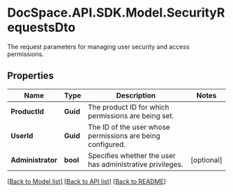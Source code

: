 # DocSpace.API.SDK.Model.SecurityRequestsDto
The request parameters for managing user security and access permissions.

## Properties

Name | Type | Description | Notes
------------ | ------------- | ------------- | -------------
**ProductId** | **Guid** | The product ID for which permissions are being set. | 
**UserId** | **Guid** | The ID of the user whose permissions are being configured. | 
**Administrator** | **bool** | Specifies whether the user has administrative privileges. | [optional] 

[[Back to Model list]](../README.md#documentation-for-models) [[Back to API list]](../README.md#documentation-for-api-endpoints) [[Back to README]](../README.md)

